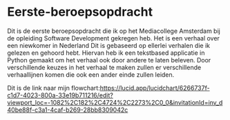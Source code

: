 # Eerste-beroepsopdracht

Dit is de eerste beroepsopdracht die ik op het Mediacollege Amsterdam bij de opleiding Software Development gekregen heb. Het is een verhaal over een niewkomer in Nederland Dit is gebaseerd op ellerlei verhalen die ik gelezen en gehoord hebt. Hiervan heb ik een tekstbased applicatie in Python gemaakt om het verhaal ook door andere te laten beleven. Door verschillende keuzes in het verhaal te maken zullen er verschillende verhaallijnen komen die ook een ander einde zullen leiden. 



Dit is de link naar mijn flowchart:https://lucid.app/lucidchart/6266737f-c1d7-4023-800a-33e19b711216/edit?viewport_loc=-1082%2C182%2C4724%2C2273%2C0_0&invitationId=inv_d40be88f-c3a1-4caf-b269-28bb8309042c
